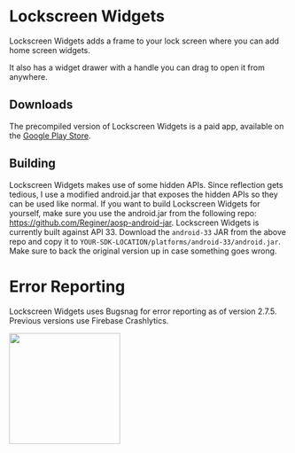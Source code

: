 # Lockscreen Widgets
Lockscreen Widgets adds a frame to your lock screen where you can add home screen widgets.

It also has a widget drawer with a handle you can drag to open it from anywhere.

## Downloads
The precompiled version of Lockscreen Widgets is a paid app, available on the [Google Play Store](https://play.google.com/store/apps/details?id=tk.zwander.lockscreenwidgets).

## Building

Lockscreen Widgets makes use of some hidden APIs. Since reflection gets tedious, I use a modified android.jar that exposes the hidden APIs so they can be used like normal.
If you want to build Lockscreen Widgets for yourself, make sure you use the android.jar from the following repo: https://github.com/Reginer/aosp-android-jar.
Lockscreen Widgets is currently built against API 33. Download the `android-33` JAR from the above repo and copy it to `YOUR-SDK-LOCATION/platforms/android-33/android.jar`. Make sure to back the original version up in case something goes wrong.

# Error Reporting
Lockscreen Widgets uses Bugsnag for error reporting as of version 2.7.5. Previous versions use Firebase Crashlytics.

<a href="https://www.bugsnag.com"><img src="https://assets-global.website-files.com/607f4f6df411bd01527dc7d5/63bc40cd9d502eda8ea74ce7_Bugsnag%20Full%20Color.svg" width="200"></a>